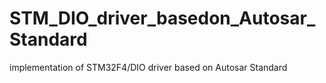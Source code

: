 # STM_DIO_driver_basedon_Autosar_Standard
implementation of STM32F4/DIO driver based on Autosar Standard
